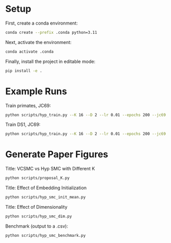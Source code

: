 # Setup

First, create a conda environment:

```bash
conda create --prefix .conda python=3.11
```

Next, activate the environment:

```bash
conda activate .conda
```

Finally, install the project in editable mode:

```bash
pip install -e .
```

# Example Runs

Train primates, JC69:

```bash
python scripts/hyp_train.py --K 16 --D 2 --lr 0.01 --epochs 200 --jc69 data/primates.phy
```

Train DS1, JC69:

```bash
python scripts/hyp_train.py --K 16 --D 2 --lr 0.01 --epochs 200 --jc69 data/hohna/DS1.phy
```

# Generate Paper Figures

Title: VCSMC vs Hyp SMC with Different K

```bash
python scripts/proposal_K.py
```

Title: Effect of Embedding Initialization

```bash
python scripts/hyp_smc_init_mean.py
```

Title: Effect of Dimensionality

```bash
python scripts/hyp_smc_dim.py
```

Benchmark (output to a .csv):

```bash
python scripts/hyp_smc_benchmark.py
```
